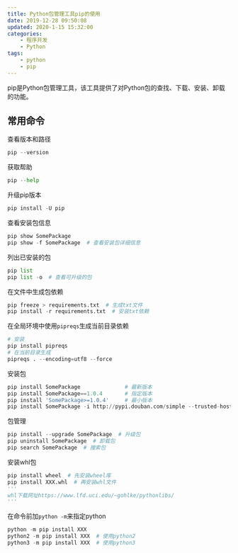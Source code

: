 ```yaml
---
title: Python包管理工具pip的使用
date: 2019-12-28 09:50:08
updated: 2020-1-15 15:32:00
categories: 
    - 程序开发
    - Python
tags:
    - python
    - pip
---
```

pip是Python包管理工具，该工具提供了对Python包的查找、下载、安装、卸载的功能。

<!-- more -->
## 常用命令

查看版本和路径

``` python
pip --version
```

获取帮助

``` python
pip --help
```

升级pip版本

``` python
pip install -U pip
```

查看安装包信息

``` python
pip show SomePackage
pip show -f SomePackage  # 查看安装包详细信息
```

列出已安装的包

``` python
pip list
pip list -o  # 查看可升级的包
```

在文件中生成包依赖

``` python
pip freeze > requirements.txt  # 生成txt文件
pip install -r requirements.txt  # 安装txt依赖
```

在全局环境中使用`pipreqs`生成当前目录依赖
``` python
# 安装
pip install pipreqs
# 在当前目录生成
pipreqs . --encoding=utf8 --force
```

安装包

``` python
pip install SomePackage              # 最新版本
pip install SomePackage==1.0.4       # 指定版本
pip install 'SomePackage>=1.0.4'     # 最小版本
pip install SomePackage -i http://pypi.douban.com/simple --trusted-host pypi.douban.com  # 用国内镜像安装，可以解决安装慢的问题
```

包管理

``` python
pip install --upgrade SomePackage  # 升级包
pip uninstall SomePackage  # 卸载包
pip search SomePackage  # 搜索包
```

安装whl包

``` python
pip install wheel  # 先安装wheel库
pip install XXX.whl  # 再安装whl文件
'''
whl下载网址https://www.lfd.uci.edu/~gohlke/pythonlibs/
'''
```

在命令前加`python -m`来指定python

``` python
python -m pip install XXX
python2 -m pip install XXX  # 使用python2
python3 -m pip install XXX  # 使用python3
```
